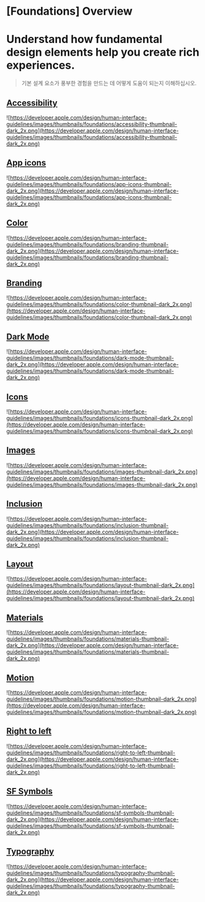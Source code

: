# **[Foundations] Overview**

# Understand how fundamental design elements help you create rich experiences.
> 기본 설계 요소가 풍부한 경험을 만드는 데 어떻게 도움이 되는지 이해하십시오.
> 

## [Accessibility](./accessibility.md)
![https://developer.apple.com/design/human-interface-guidelines/images/thumbnails/foundations/accessibility-thumbnail-dark_2x.png](https://developer.apple.com/design/human-interface-guidelines/images/thumbnails/foundations/accessibility-thumbnail-dark_2x.png)

## [App icons](./app-icons.md)
![https://developer.apple.com/design/human-interface-guidelines/images/thumbnails/foundations/app-icons-thumbnail-dark_2x.png](https://developer.apple.com/design/human-interface-guidelines/images/thumbnails/foundations/app-icons-thumbnail-dark_2x.png)

## [Color](./branding.md)
![https://developer.apple.com/design/human-interface-guidelines/images/thumbnails/foundations/branding-thumbnail-dark_2x.png](https://developer.apple.com/design/human-interface-guidelines/images/thumbnails/foundations/branding-thumbnail-dark_2x.png)

## [Branding](./color.md)
![https://developer.apple.com/design/human-interface-guidelines/images/thumbnails/foundations/color-thumbnail-dark_2x.png](https://developer.apple.com/design/human-interface-guidelines/images/thumbnails/foundations/color-thumbnail-dark_2x.png)

## [Dark Mode](./dark-mode.md)
![https://developer.apple.com/design/human-interface-guidelines/images/thumbnails/foundations/dark-mode-thumbnail-dark_2x.png](https://developer.apple.com/design/human-interface-guidelines/images/thumbnails/foundations/dark-mode-thumbnail-dark_2x.png)

## [Icons](./icons.md)
![https://developer.apple.com/design/human-interface-guidelines/images/thumbnails/foundations/icons-thumbnail-dark_2x.png](https://developer.apple.com/design/human-interface-guidelines/images/thumbnails/foundations/icons-thumbnail-dark_2x.png)

## [Images](./images.md)
![https://developer.apple.com/design/human-interface-guidelines/images/thumbnails/foundations/images-thumbnail-dark_2x.png](https://developer.apple.com/design/human-interface-guidelines/images/thumbnails/foundations/images-thumbnail-dark_2x.png)

## [Inclusion](./inclusion.md)
![https://developer.apple.com/design/human-interface-guidelines/images/thumbnails/foundations/inclusion-thumbnail-dark_2x.png](https://developer.apple.com/design/human-interface-guidelines/images/thumbnails/foundations/inclusion-thumbnail-dark_2x.png)

## [Layout](./layout.md)
![https://developer.apple.com/design/human-interface-guidelines/images/thumbnails/foundations/layout-thumbnail-dark_2x.png](https://developer.apple.com/design/human-interface-guidelines/images/thumbnails/foundations/layout-thumbnail-dark_2x.png)

## [Materials](./materials.md)
![https://developer.apple.com/design/human-interface-guidelines/images/thumbnails/foundations/materials-thumbnail-dark_2x.png](https://developer.apple.com/design/human-interface-guidelines/images/thumbnails/foundations/materials-thumbnail-dark_2x.png)

## [Motion](./motion.md)
![https://developer.apple.com/design/human-interface-guidelines/images/thumbnails/foundations/motion-thumbnail-dark_2x.png](https://developer.apple.com/design/human-interface-guidelines/images/thumbnails/foundations/motion-thumbnail-dark_2x.png)

## [Right to left](./right-to-left.md)
![https://developer.apple.com/design/human-interface-guidelines/images/thumbnails/foundations/right-to-left-thumbnail-dark_2x.png](https://developer.apple.com/design/human-interface-guidelines/images/thumbnails/foundations/right-to-left-thumbnail-dark_2x.png)

## [SF Symbols](./sf-symbols.md)
![https://developer.apple.com/design/human-interface-guidelines/images/thumbnails/foundations/sf-symbols-thumbnail-dark_2x.png](https://developer.apple.com/design/human-interface-guidelines/images/thumbnails/foundations/sf-symbols-thumbnail-dark_2x.png)

## [Typography](./typography.md)
![https://developer.apple.com/design/human-interface-guidelines/images/thumbnails/foundations/typography-thumbnail-dark_2x.png](https://developer.apple.com/design/human-interface-guidelines/images/thumbnails/foundations/typography-thumbnail-dark_2x.png)


